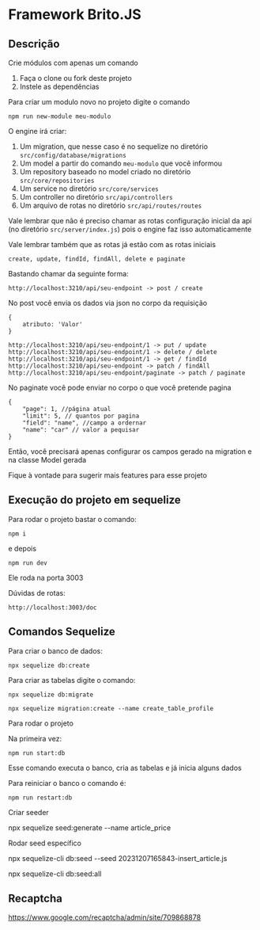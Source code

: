 # Framework Brito.JS

## Descrição

Crie módulos com apenas um comando

1. Faça o clone ou fork deste projeto
2. Instele as dependências

Para criar um modulo novo no projeto digite o comando

    npm run new-module meu-modulo

O engine irá criar:

1. Um migration, que nesse caso é no sequelize no diretório `src/config/database/migrations`
2. Um model a partir do comando `meu-modulo` que você informou
3. Um repository baseado no model criado no diretório `src/core/repositories`
4. Um service no diretório `src/core/services`
5. Um controller no diretório `src/api/controllers`
6. Um arquivo de rotas no diretório `src/api/routes/routes`

Vale lembrar que não é preciso chamar as rotas configuração inicial da api (no diretório `src/server/index.js`) pois o engine faz isso automaticamente

Vale lembrar também que as rotas já estão com as rotas iniciais

    create, update, findId, findAll, delete e paginate

Bastando chamar da seguinte forma:

    http://localhost:3210/api/seu-endpoint -> post / create

No post você envia os dados via json no corpo da requisição

    {
        atributo: 'Valor'
    }

    http://localhost:3210/api/seu-endpoint/1 -> put / update
    http://localhost:3210/api/seu-endpoint/1 -> delete / delete
    http://localhost:3210/api/seu-endpoint/1 -> get / findId
    http://localhost:3210/api/seu-endpoint -> patch / findAll
    http://localhost:3210/api/seu-endpoint/paginate -> patch / paginate

No paginate você pode enviar no corpo o que você pretende pagina

    {
        "page": 1, //página atual
        "limit": 5, // quantos por pagina
        "field": "name", //campo a ordernar
        "name": "car" // valor a pequisar
    }
    

Então, você precisará apenas configurar os campos gerado na migration e na classe Model gerada

Fique à vontade para sugerir mais features para esse projeto

## Execução do projeto em sequelize


Para rodar o projeto bastar o comando:

    npm i

e depois 

    npm run dev

Ele roda na porta 3003

Dúvidas de rotas:

    http://localhost:3003/doc


## Comandos Sequelize

Para criar o banco de dados:

    npx sequelize db:create

Para criar as tabelas digite o comando:

    npx sequelize db:migrate

    npx sequelize migration:create --name create_table_profile

Para rodar o projeto

Na primeira vez:

    npm run start:db

Esse comando executa o banco, cria as tabelas e já inicia alguns dados

Para reiniciar o banco o comando é:

    npm run restart:db

Criar seeder

npx sequelize seed:generate --name article_price

Rodar seed específico

npx sequelize-cli db:seed --seed 20231207165843-insert_article.js

npx sequelize-cli db:seed:all


## Recaptcha

https://www.google.com/recaptcha/admin/site/709868878